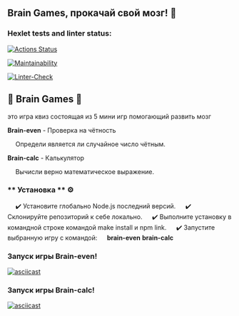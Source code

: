## Brain Games, прокачай свой мозг! :brain:
### Hexlet tests and linter status:

[![Actions Status](https://github.com/korpeev/frontend-project-lvl1/workflows/hexlet-check/badge.svg)](https://github.com/korpeev/frontend-project-lvl1/actions)

[![Maintainability](https://api.codeclimate.com/v1/badges/a99a88d28ad37a79dbf6/maintainability)](https://codeclimate.com/github/codeclimate/codeclimate/maintainability)

[![Linter-Check](https://github.com/korpeev/frontend-project-lvl1/actions/workflows/eslint-check.yml/badge.svg)](https://github.com/korpeev/frontend-project-lvl1/actions/workflows/eslint-check.yml)
## :large_orange_diamond: Brain Games :large_orange_diamond:
это игра квиз состоящая из 5 мини игр помогающий развить мозг

**Brain-even**  - Проверка на чётность

&emsp; Определи является ли случайное число чётным.

**Brain-calc** - Калькулятор

&emsp; Вычисли верно математическое выражение.

### ** Установка **  :gear:
&emsp; :heavy_check_mark: Установите глобально Node.js последний версий. 
&emsp; :heavy_check_mark: Склонируйте репозиторий к себе локально. 
&emsp; :heavy_check_mark: Выполните установку в командной строке командой make install и npm link. 
&emsp; :heavy_check_mark: Запустите выбранную игру с командой: 
&emsp; **brain-even** **brain-calc**
### Запуск игры Brain-even!
[![asciicast](https://asciinema.org/a/t6DIRewIuPMeTIstaJknMgESl.svg)](https://asciinema.org/a/t6DIRewIuPMeTIstaJknMgESl)

### Запуск игры Brain-calc!

[![asciicast](https://asciinema.org/a/pJTrmw7i5x4RKX90XKWiqPMfy.svg)](https://asciinema.org/a/pJTrmw7i5x4RKX90XKWiqPMfy)

